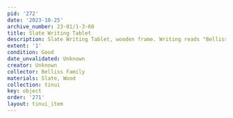 ```yaml
---
pid: '272'
date: '2023-10-25'
archive_number: 23-01/1-3-60
title: Slate Writing Tablet
description: Slate Writing Tablet, wooden frame. Writing reads "Belliss"
extent: '1'
condition: Good
date_unvalidated: Unknown
creator: Unknown
collector: Belliss Family
materials: Slate, Wood
collection: tinui
key: object
order: '271'
layout: tinui_item
---
```

